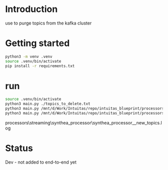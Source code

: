 # Introduction
use to purge topics from the kafka cluster


# Getting started
<!-- linux -->
```bash
python3 -m venv .venv
source .venv/bin/activate
pip install -r requirements.txt
```
# run
<!-- linux -->
```bash
source .venv/bin/activate
python3 main.py ./topics_to_delete.txt
python3 main.py /mnt/d/Work/Intuitas/repo/intuitas_blueprint/processors/streaming/synthea_processor/synthea_processor__new_topics.log
python3 main.py /mnt/d/Work/Intuitas/repo/intuitas_blueprint/processors/streaming/fhir_normaliser/fhir_normaliser__new_topics.log


```
processors\streaming\synthea_processor\synthea_processor__new_topics.log
# Status
Dev - not added to end-to-end yet

